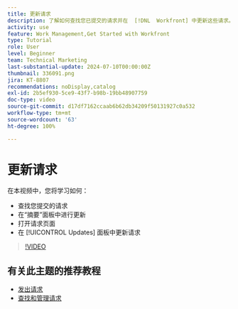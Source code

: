 ```yaml
---
title: 更新请求
description: 了解如何查找您已提交的请求并在  [!DNL  Workfront] 中更新这些请求。
activity: use
feature: Work Management,Get Started with Workfront
type: Tutorial
role: User
level: Beginner
team: Technical Marketing
last-substantial-update: 2024-07-10T00:00:00Z
thumbnail: 336091.png
jira: KT-8807
recommendations: noDisplay,catalog
exl-id: 2b5ef930-5ce9-43f7-b98b-19bb48907759
doc-type: video
source-git-commit: d17df7162ccaab6b62db34209f50131927c0a532
workflow-type: tm+mt
source-wordcount: '63'
ht-degree: 100%

---
```


# 更新请求

在本视频中，您将学习如何：

* 查找您提交的请求
* 在“摘要”面板中进行更新
* 打开请求页面
* 在 [!UICONTROL Updates] 面板中更新请求

>[!VIDEO](https://video.tv.adobe.com/v/336091/?quality=12&learn=on&enablevpops)

## 有关此主题的推荐教程

* [发出请求](/help/manage-work/issues-requests/make-a-request.md)
* [查找和管理请求](/help/manage-work/issues-requests/find-requests.md)
